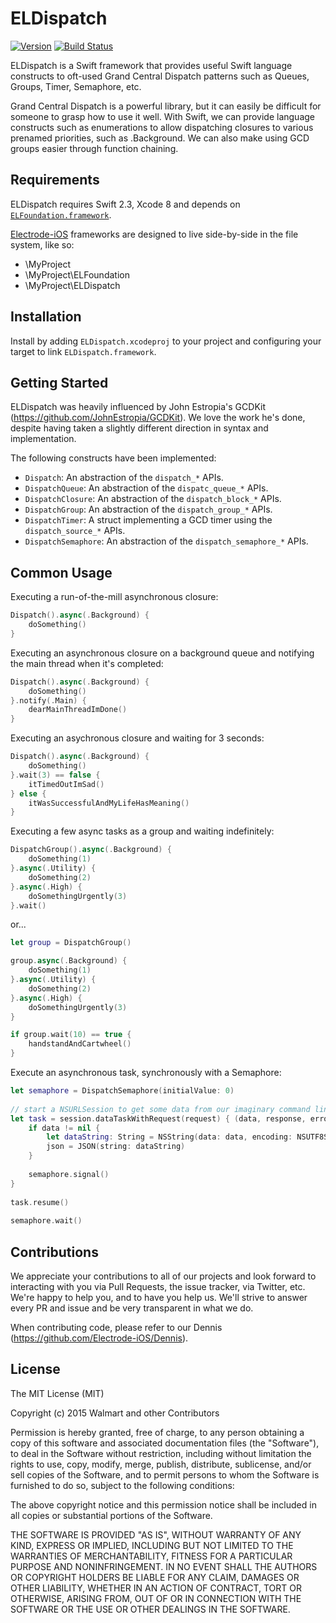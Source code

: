 # ELDispatch 

[![Version](https://img.shields.io/badge/version-v1.1.0-blue.svg)](https://github.com/Electrode-iOS/ELDispatch/releases/latest)
[![Build Status](https://travis-ci.org/Electrode-iOS/ELDispatch.svg?branch=master)](https://travis-ci.org/Electrode-iOS/ELDispatch)

ELDispatch is a Swift framework that provides useful Swift language constructs to oft-used Grand Central Dispatch patterns such as Queues, Groups, Timer, Semaphore, etc.

Grand Central Dispatch is a powerful library, but it can easily be difficult for someone to grasp how to use it well. With Swift, we can provide language constructs such as enumerations to allow dispatching closures to various prenamed priorities, such as .Background. We can also make using GCD groups easier through function chaining.

## Requirements

ELDispatch requires Swift 2.3, Xcode 8 and depends on [`ELFoundation.framework`](https://github.com/Electrode-iOS/ELFoundation).

[Electrode-iOS](https://github.com/Electrode-iOS/) frameworks are designed to live side-by-side in the file system, like so:

* \MyProject
* \MyProject\ELFoundation
* \MyProject\ELDispatch

## Installation

Install by adding `ELDispatch.xcodeproj` to your project and configuring your target to link `ELDispatch.framework`.

## Getting Started

ELDispatch was heavily influenced by John Estropia's GCDKit (https://github.com/JohnEstropia/GCDKit).  We love the work he's done, despite having taken a slightly different direction in syntax and implementation.

The following constructs have been implemented:

* `Dispatch`: An abstraction of the `dispatch_*` APIs.
* `DispatchQueue`: An abstraction of the `dispatc_queue_*` APIs.
* `DispatchClosure`: An abstraction of the `dispatch_block_*` APIs.
* `DispatchGroup`: An abstraction of the `dispatch_group_*` APIs.
* `DispatchTimer`: A struct implementing a GCD timer using the `dispatch_source_*` APIs.
* `DispatchSemaphore`: An abstraction of the `dispatch_semaphore_*` APIs.

## Common Usage

Executing a run-of-the-mill asynchronous closure:

```Swift
Dispatch().async(.Background) {
    doSomething()
}
```

Executing an asynchronous closure on a background queue and notifying the main thread when it's completed:
```Swift
Dispatch().async(.Background) {
    doSomething()
}.notify(.Main) {
    dearMainThreadImDone()
}
```

Executing an asychronous closure and waiting for 3 seconds:
```Swift
Dispatch().async(.Background) {
    doSomething()
}.wait(3) == false {
    itTimedOutImSad()
} else {
    itWasSuccessfulAndMyLifeHasMeaning()
}
```

Executing a few async tasks as a group and waiting indefinitely:
```Swift
DispatchGroup().async(.Background) {
    doSomething(1)
}.async(.Utility) {
    doSomething(2)
}.async(.High) {
    doSomethingUrgently(3)
}.wait()
```
or...
```Swift
let group = DispatchGroup()

group.async(.Background) {
    doSomething(1)
}.async(.Utility) {
    doSomething(2)
}.async(.High) {
    doSomethingUrgently(3)
}

if group.wait(10) == true {
    handstandAndCartwheel()
}
```

Execute an asynchronous task, synchronously with a Semaphore:
```Swift
let semaphore = DispatchSemaphore(initialValue: 0)
        
// start a NSURLSession to get some data from our imaginary command line tool.
let task = session.dataTaskWithRequest(request) { (data, response, error) -> Void in
    if data != nil {
        let dataString: String = NSString(data: data, encoding: NSUTF8StringEncoding)! as String
        json = JSON(string: dataString)
    }
            
    semaphore.signal()
}
        
task.resume()
        
semaphore.wait()
```
## Contributions

We appreciate your contributions to all of our projects and look forward to interacting with you via Pull Requests, the issue tracker, via Twitter, etc.  We're happy to help you, and to have you help us.  We'll strive to answer every PR and issue and be very transparent in what we do.

When contributing code, please refer to our Dennis (https://github.com/Electrode-iOS/Dennis).

## License

The MIT License (MIT)

Copyright (c) 2015 Walmart and other Contributors

Permission is hereby granted, free of charge, to any person obtaining a copy
of this software and associated documentation files (the "Software"), to deal
in the Software without restriction, including without limitation the rights
to use, copy, modify, merge, publish, distribute, sublicense, and/or sell
copies of the Software, and to permit persons to whom the Software is
furnished to do so, subject to the following conditions:

The above copyright notice and this permission notice shall be included in all
copies or substantial portions of the Software.

THE SOFTWARE IS PROVIDED "AS IS", WITHOUT WARRANTY OF ANY KIND, EXPRESS OR
IMPLIED, INCLUDING BUT NOT LIMITED TO THE WARRANTIES OF MERCHANTABILITY,
FITNESS FOR A PARTICULAR PURPOSE AND NONINFRINGEMENT. IN NO EVENT SHALL THE
AUTHORS OR COPYRIGHT HOLDERS BE LIABLE FOR ANY CLAIM, DAMAGES OR OTHER
LIABILITY, WHETHER IN AN ACTION OF CONTRACT, TORT OR OTHERWISE, ARISING FROM,
OUT OF OR IN CONNECTION WITH THE SOFTWARE OR THE USE OR OTHER DEALINGS IN THE
SOFTWARE.
